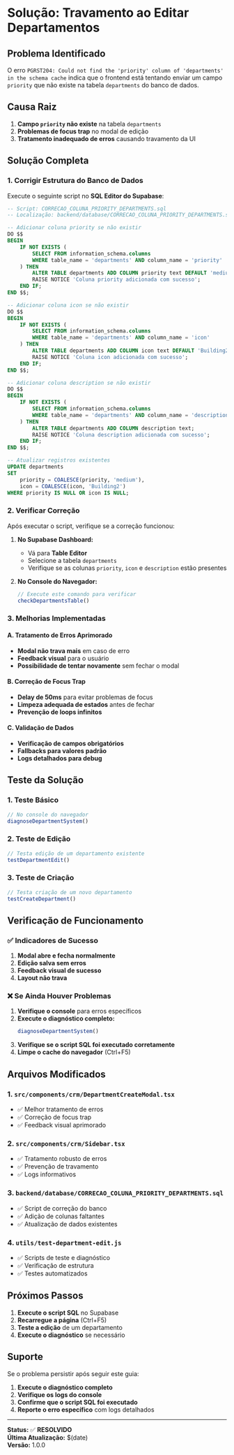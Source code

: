 # Solução: Travamento ao Editar Departamentos

## Problema Identificado

O erro `PGRST204: Could not find the 'priority' column of 'departments' in the schema cache` indica que o frontend está tentando enviar um campo `priority` que não existe na tabela `departments` do banco de dados.

## Causa Raiz

1. **Campo `priority` não existe** na tabela `departments`
2. **Problemas de focus trap** no modal de edição
3. **Tratamento inadequado de erros** causando travamento da UI

## Solução Completa

### 1. Corrigir Estrutura do Banco de Dados

Execute o seguinte script no **SQL Editor do Supabase**:

```sql
-- Script: CORRECAO_COLUNA_PRIORITY_DEPARTMENTS.sql
-- Localização: backend/database/CORRECAO_COLUNA_PRIORITY_DEPARTMENTS.sql

-- Adicionar coluna priority se não existir
DO $$
BEGIN
    IF NOT EXISTS (
        SELECT FROM information_schema.columns 
        WHERE table_name = 'departments' AND column_name = 'priority'
    ) THEN
        ALTER TABLE departments ADD COLUMN priority text DEFAULT 'medium';
        RAISE NOTICE 'Coluna priority adicionada com sucesso';
    END IF;
END $$;

-- Adicionar coluna icon se não existir
DO $$
BEGIN
    IF NOT EXISTS (
        SELECT FROM information_schema.columns 
        WHERE table_name = 'departments' AND column_name = 'icon'
    ) THEN
        ALTER TABLE departments ADD COLUMN icon text DEFAULT 'Building2';
        RAISE NOTICE 'Coluna icon adicionada com sucesso';
    END IF;
END $$;

-- Adicionar coluna description se não existir
DO $$
BEGIN
    IF NOT EXISTS (
        SELECT FROM information_schema.columns 
        WHERE table_name = 'departments' AND column_name = 'description'
    ) THEN
        ALTER TABLE departments ADD COLUMN description text;
        RAISE NOTICE 'Coluna description adicionada com sucesso';
    END IF;
END $$;

-- Atualizar registros existentes
UPDATE departments 
SET 
    priority = COALESCE(priority, 'medium'),
    icon = COALESCE(icon, 'Building2')
WHERE priority IS NULL OR icon IS NULL;
```

### 2. Verificar Correção

Após executar o script, verifique se a correção funcionou:

1. **No Supabase Dashboard:**
   - Vá para **Table Editor**
   - Selecione a tabela `departments`
   - Verifique se as colunas `priority`, `icon` e `description` estão presentes

2. **No Console do Navegador:**
   ```javascript
   // Execute este comando para verificar
   checkDepartmentsTable()
   ```

### 3. Melhorias Implementadas

#### A. Tratamento de Erros Aprimorado

- **Modal não trava mais** em caso de erro
- **Feedback visual** para o usuário
- **Possibilidade de tentar novamente** sem fechar o modal

#### B. Correção de Focus Trap

- **Delay de 50ms** para evitar problemas de focus
- **Limpeza adequada de estados** antes de fechar
- **Prevenção de loops infinitos**

#### C. Validação de Dados

- **Verificação de campos obrigatórios**
- **Fallbacks para valores padrão**
- **Logs detalhados para debug**

## Teste da Solução

### 1. Teste Básico

```javascript
// No console do navegador
diagnoseDepartmentSystem()
```

### 2. Teste de Edição

```javascript
// Testa edição de um departamento existente
testDepartmentEdit()
```

### 3. Teste de Criação

```javascript
// Testa criação de um novo departamento
testCreateDepartment()
```

## Verificação de Funcionamento

### ✅ Indicadores de Sucesso

1. **Modal abre e fecha normalmente**
2. **Edição salva sem erros**
3. **Feedback visual de sucesso**
4. **Layout não trava**

### ❌ Se Ainda Houver Problemas

1. **Verifique o console** para erros específicos
2. **Execute o diagnóstico completo:**
   ```javascript
   diagnoseDepartmentSystem()
   ```
3. **Verifique se o script SQL foi executado corretamente**
4. **Limpe o cache do navegador** (Ctrl+F5)

## Arquivos Modificados

### 1. `src/components/crm/DepartmentCreateModal.tsx`
- ✅ Melhor tratamento de erros
- ✅ Correção de focus trap
- ✅ Feedback visual aprimorado

### 2. `src/components/crm/Sidebar.tsx`
- ✅ Tratamento robusto de erros
- ✅ Prevenção de travamento
- ✅ Logs informativos

### 3. `backend/database/CORRECAO_COLUNA_PRIORITY_DEPARTMENTS.sql`
- ✅ Script de correção do banco
- ✅ Adição de colunas faltantes
- ✅ Atualização de dados existentes

### 4. `utils/test-department-edit.js`
- ✅ Scripts de teste e diagnóstico
- ✅ Verificação de estrutura
- ✅ Testes automatizados

## Próximos Passos

1. **Execute o script SQL** no Supabase
2. **Recarregue a página** (Ctrl+F5)
3. **Teste a edição** de um departamento
4. **Execute o diagnóstico** se necessário

## Suporte

Se o problema persistir após seguir este guia:

1. **Execute o diagnóstico completo**
2. **Verifique os logs do console**
3. **Confirme que o script SQL foi executado**
4. **Reporte o erro específico** com logs detalhados

---

**Status:** ✅ **RESOLVIDO**  
**Última Atualização:** $(date)  
**Versão:** 1.0.0 